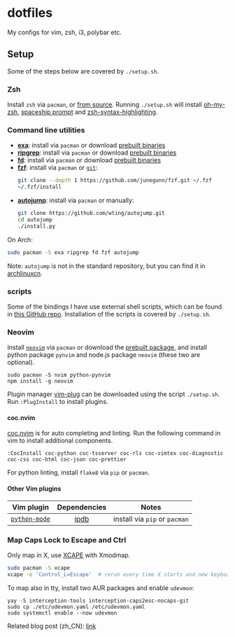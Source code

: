 # dotfiles
My configs for vim, zsh, i3, polybar etc.

## Setup
Some of the steps below are covered by `./setup.sh`.

### Zsh
Install `zsh` via `pacman`, or [from source][zsh-src]. Running `./setup.sh` will install [oh-my-zsh], [spaceship prompt] and [zsh-syntax-highlighting].

[zsh-src]: https://github.com/zsh-users/zsh/blob/master/INSTALL
[oh-my-zsh]: https://github.com/robbyrussell/oh-my-zsh
[spaceship prompt]: https://github.com/denysdovhan/spaceship-prompt
[zsh-syntax-highlighting]: https://github.com/zsh-users/zsh-syntax-highlighting

### Command line utilities
- [**exa**][exa]: install via `pacman` or download [prebuilt binaries][exa-bin]
- [**ripgrep**][rg]: install via `pacman` or download [prebuilt binaries][rg-bin]
- [**fd**][fd]: install via `pacman` or download [prebuilt binaries][fd-bin]
- [**fzf**][fzf]: install via `pacman` or [`git`][fzf-git]:
    ```sh
    git clone --depth 1 https://github.com/junegunn/fzf.git ~/.fzf
    ~/.fzf/install
    ```
- [**autojump**][autojump]: install via `pacman` or manually:
    ```sh
    git clone https://github.com/wting/autojump.git
    cd autojump
    ./install.py
    ```

On Arch:
```sh
sudo pacman -S exa ripgrep fd fzf autojump
```

Note: `autojump` is not in the standard repository, but you can find it in [archlinuxcn].

[exa]: https://github.com/ogham/exa
[exa-bin]: https://github.com/ogham/exa/releases
[rg]: https://github.com/BurntSushi/ripgrep
[rg-bin]: https://github.com/BurntSushi/ripgrep/releases
[fd]: https://github.com/sharkdp/fd
[fd-bin]: https://github.com/sharkdp/fd/releases
[fzf]: https://github.com/junegunn/fzf
[fzf-git]: https://github.com/junegunn/fzf#using-git
[autojump]: https://github.com/wting/autojump
[archlinuxcn]: https://lug.ustc.edu.cn/wiki/mirrors/help/archlinuxcn

### scripts
Some of the bindings I have use external shell scripts, which can be found in [this GitHub repo][scripts-repo]. Installation of the scripts is covered by `./setup.sh`.

[scripts-repo]: https://github.com/weirane/scripts

### Neovim
Install [`neovim`][nvim] via `pacman` or download the [prebuilt package][nvim-bin], and install python package `pynvim` and node.js package `neovim` (these two are optional).

    sudo pacman -S nvim python-pynvim
    npm install -g neovim

Plugin manager [vim-plug] can be downloaded using the script `./setup.sh`. Run `:PlugInstall` to install plugins.

[nvim]: https://github.com/neovim/neovim
[nvim-bin]: https://github.com/neovim/neovim/releases
[vim-plug]: https://github.com/junegunn/vim-plug

#### coc.nvim
[coc.nvim] is for auto completing and linting. Run the following command in vim to install additional components.

    :CocInstall coc-python coc-tsserver coc-rls coc-vimtex coc-diagnostic coc-css coc-html coc-json coc-prettier

For python linting, install `flake8` via `pip` or `pacman`.

[coc.nvim]: https://github.com/neoclide/coc.nvim

#### Other Vim plugins
| Vim plugin           | Dependencies | Notes                         |
|:--------------------:|:------------:|:-----------------------------:|
| [`python-mode`]      | [ipdb]       | install via `pip` or `pacman` |


[`python-mode`]: https://github.com/python-mode/python-mode
[ipdb]: https://pypi.org/project/ipdb/
[`vim-autopep8`]: https://github.com/tell-k/vim-autopep8
[autopep8]: https://github.com/hhatto/autopep8#installation
[`vim-clang-format`]: https://github.com/rhysd/vim-clang-format

### Map Caps Lock to Escape and Ctrl
Only map in X, use [XCAPE] with Xmodmap.

```bash
sudo pacman -S xcape
xcape -e 'Control_L=Escape'  # rerun every time X starts and new keyboard plugged
```

To map also in tty, install two AUR packages and enable `udevmon`:

    yay -S interception-tools interception-caps2esc-nocaps-git
    sudo cp ./etc/udevmon.yaml /etc/udevmon.yaml
    sudo systemctl enable --now udevmon

Related blog post (zh_CN): [link][blog-caps]

[XCAPE]: https://github.com/alols/xcape
[blog-caps]: https://weirane.github.io/2020/04/map-capslock-to-esc-and-ctrl.html
